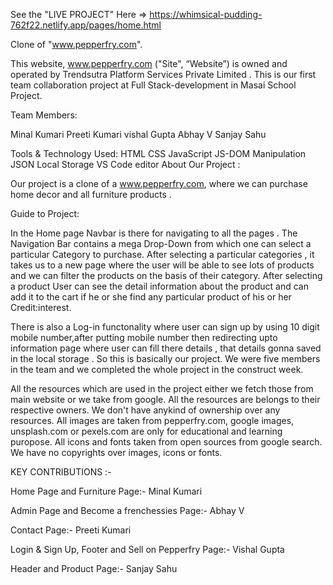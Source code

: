 
See the "LIVE PROJECT" Here => https://whimsical-pudding-762f22.netlify.app/pages/home.html

Clone of "www.pepperfry.com".

This website, www.pepperfry.com ("Site", “Website”) is owned and operated by Trendsutra Platform Services Private Limited . This is our first team collaboration project at Full Stack-development in Masai School Project.

Team Members:

Minal Kumari
Preeti Kumari
vishal Gupta
Abhay V
Sanjay Sahu

Tools & Technology Used:
HTML
CSS
JavaScript
JS-DOM Manipulation
JSON
Local Storage
VS Code editor
About Our Project :

Our project is a clone of a www.pepperfry.com, where we can purchase home decor and all furniture products .

Guide to Project:

In the Home page Navbar is there for navigating to all the pages . The Navigation Bar contains a mega Drop-Down from which one can select a particular Category to purchase. After selecting a particular categories , it takes us to a new page where the user will be able to see lots of products and we can filter the products on the basis of their category. After selecting a product User can see the detail information about the product and can add it to the cart if he or she find any particular product of his or her 
Credit:interest.

There is also a Log-in functonality where user can sign up by using 10 digit mobile number,after putting mobile number then redirecting upto information page where user can fill there details , that details gonna saved in the local storage . So this is basically our project. We were five members in the team and we completed the whole project in the construct week.


All the resources which are used in the project either we fetch those from main website or we take from google. All the resources are belongs to their respective owners. We don't have anykind of ownership over any resources. All images are taken from pepperfry.com, google images, unsplash.com or pexels.com are only for educational and learning puropose. All icons and fonts taken from open sources from google search. We have no copyrights over images, icons or fonts.

KEY CONTRIBUTIONS :-

Home Page and Furniture Page:-
Minal Kumari

Admin Page and Become a frenchessies Page:-
Abhay V

Contact Page:-
Preeti Kumari

Login & Sign Up, Footer and Sell on Pepperfry Page:-
Vishal Gupta

Header and Product Page:-
Sanjay Sahu